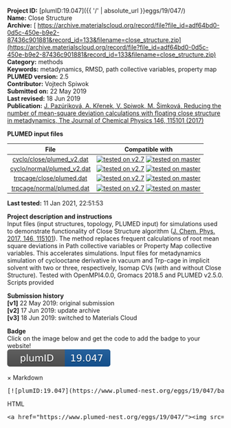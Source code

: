 **Project ID:** [plumID:19.047]({{ '/' | absolute_url }}eggs/19/047/)  
**Name:**  Close Structure  
**Archive:** [ https://archive.materialscloud.org/record/file?file_id=adf64bd0-0d5c-450e-b9e2-87436c901881&record_id=133&filename=close_structure.zip](https://archive.materialscloud.org/record/file?file_id=adf64bd0-0d5c-450e-b9e2-87436c901881&record_id=133&filename=close_structure.zip)  
**Category:**  methods  
**Keywords:**  metadynamics, RMSD, path collective variables, property map  
**PLUMED version:**  2.5  
**Contributor:**  Vojtech Spiwok  
**Submitted on:** 22 May 2019  
**Last revised:** 18 Jun 2019  
**Publication:** [J. Pazúriková, A. Křenek, V. Spiwok, M. Šimková, Reducing the number of mean-square deviation calculations with floating close structure in metadynamics, The Journal of Chemical Physics 146, 115101 (2017)](http://dx.doi.org/10.1063/1.4978296)  
  
**PLUMED input files**  
  
| File     | Compatible with |  
|:--------:|:--------:|  
| [cyclo/close/plumed_v2.dat](./data/cyclo/close/plumed_v2.dat.md) |  [![tested on v2.7](https://img.shields.io/badge/v2.7-passing-green.svg)](data/cyclo/close/plumed_v2.dat.plumed.stderr) [![tested on master](https://img.shields.io/badge/master-passing-green.svg)](data/cyclo/close/plumed_v2.dat.plumed_master.stderr) |  
| [cyclo/normal/plumed_v2.dat](./data/cyclo/normal/plumed_v2.dat.md) |  [![tested on v2.7](https://img.shields.io/badge/v2.7-passing-green.svg)](data/cyclo/normal/plumed_v2.dat.plumed.stderr) [![tested on master](https://img.shields.io/badge/master-passing-green.svg)](data/cyclo/normal/plumed_v2.dat.plumed_master.stderr) |  
| [trpcage/close/plumed.dat](./data/trpcage/close/plumed.dat.md) |  [![tested on v2.7](https://img.shields.io/badge/v2.7-passing-green.svg)](data/trpcage/close/plumed.dat.plumed.stderr) [![tested on master](https://img.shields.io/badge/master-passing-green.svg)](data/trpcage/close/plumed.dat.plumed_master.stderr) |  
| [trpcage/normal/plumed.dat](./data/trpcage/normal/plumed.dat.md) |  [![tested on v2.7](https://img.shields.io/badge/v2.7-passing-green.svg)](data/trpcage/normal/plumed.dat.plumed.stderr) [![tested on master](https://img.shields.io/badge/master-passing-green.svg)](data/trpcage/normal/plumed.dat.plumed_master.stderr) |  
  
**Last tested:**  11 Jan 2021, 22:51:53
  
**Project description and instructions**  
Input files (input structures, topology, PLUMED input) for simulations used to demonstrate functionality of Close Structure algorithm ([J. Chem. Phys. 2017, 146, 115101](https://doi.org/10.1063/1.4978296)). The method replaces frequent calculations of root mean square deviations in Path collective variables or Property Map collective variables. This accelerates simulations. Input files for metadynamics simulation of cyclooctane derivative in vacuum and Trp-cage in implicit solvent with two or three, respectively, Isomap CVs (with and without Close Structure). Tested with OpenMPI4.0.0, Gromacs 2018.5 and PLUMED v2.5.0. Scripts provided

  
**Submission history**  
**[v1]** 22 May 2019: original submission  
**[v2]** 17 Jun 2019: update archive  
**[v3]** 18 Jun 2019: switched to Materials Cloud  
  
**Badge**  
Click on the image below and get the code to add the badge to your website!  
<img src="./badge.svg" alt="plumeDnest:19.047" id="myBtn" class="badge">
<div id="myModal" class="modal">
  <div class="modal-content">
    <span class="close">&times;</span>
    Markdown<pre>[![plumID:19.047](https://www.plumed-nest.org/eggs/19/047/badge.svg)](https://www.plumed-nest.org/eggs/19/047/)</pre>
    HTML<pre>&lt;a href="https://www.plumed-nest.org/eggs/19/047/"&gt;&lt;img src="https://www.plumed-nest.org/eggs/19/047/badge.svg" alt="plumID:19.047"&gt;&lt;/a&gt;</pre>
  </div>
</div>
